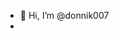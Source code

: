 - 👋 Hi, I’m @donnik007
-

<!---
donnik007/donnik007 is a ✨ special ✨ repository because its `README.md` (this file) appears on your GitHub profile.
You can click the Preview link to take a look at your changes.
--->
